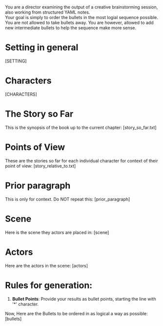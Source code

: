 You are a director examining the output of a creative brainstorming session, also working from structured YAML notes.  
Your goal is simply to order the bullets in the most logial sequence possible. You are not allowed to take bullets away.
You are however, allowed to add new intermediate bullets to help the sequence make more sense.

# Setting in general 
[SETTING]

# Characters
[CHARACTERS]

# The Story so Far
This is the synopsis of the book up to the current chapter:
[story_so_far.txt]

# Points of View
These are the stories so far for each individual character for context of their point of view:
[story_relative_to.txt]

# Prior paragraph
This is only for context. Do NOT repeat this:
[prior_paragraph]

# Scene
Here is the scene they actors are placed in:
[scene]

# Actors
Here are the actors in the scene:
[actors]

# Rules for generation:
1. **Bullet Points**: Provide your results as bullet points, starting the line with '*' character.

Now, Here are the Bullets to be ordered in as logical a way as possible:
[bullets]